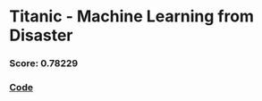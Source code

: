 # Titanic - Machine Learning from Disaster

### Score: 0.78229

### [Code](/titanic/my-titanic-code.ipynb)
